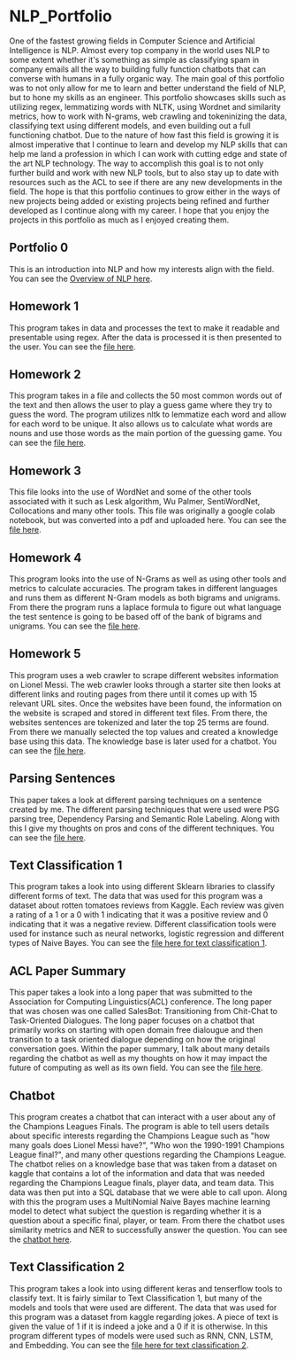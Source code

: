 # NLP_Portfolio

One of the fastest growing fields in Computer Science and Artificial Intelligence is NLP. Almost every top company in the world uses NLP to some extent whether it's something as simple as classifying spam in company emails all the way to building fully function chatbots that can converse with humans in a fully organic way. The main goal of this portfolio was to not only allow for me to learn and better understand the field of NLP, but to hone my skills as an engineer. This portfolio showcases skills such as utilizing regex, lemmatizing words with NLTK, using Wordnet and similarity metrics, how to work with N-grams, web crawling and tokeninizing the data, classifying text using different models, and even building out a full functioning chatbot. Due to the nature of how fast this field is growing it is almost imperative that I continue to learn and develop my NLP skills that can help me land a profession in which I can work with cutting edge and state of the art NLP technology. The way to accomplish this goal is to not only further build and work with new NLP tools, but to also stay up to date with resources such as the ACL to see if there are any new developments in the field. The hope is that this portfolio continues to grow either in the ways of new projects being added or existing projects being refined and further developed as I continue along with my career. I hope that you enjoy the projects in this portfolio as much as I enjoyed creating them.

## Portfolio 0

This is an introduction into NLP and how my interests align with the field. You can see the [Overview of NLP here](Overview_of_NLP.pdf).

## Homework 1

This program takes in data and processes the text to make it readable and presentable using regex. After the data is processed it is then presented to the user. You can see the [file here](Homework1).

## Homework 2

This program takes in a file and collects the 50 most common words out of the text and then allows the user to play a guess game where they try to guess the word. The program utilizes nltk to lemmatize each word and allow for each word to be unique. It also allows us to calculate what words are nouns and use those words as the main portion of the guessing game. You can see the [file here](Homework2).

## Homework 3

This file looks into the use of WordNet and some of the other tools associated with it such as Lesk algorithm, Wu Palmer, SentiWordNet, Collocations and many other tools. This file was originally a google colab notebook, but was converted into a pdf and uploaded here. You can see the [file here](Homework3_Dxt180017ipynb.pdf).

## Homework 4

This program looks into the use of N-Grams as well as using other tools and metrics to calculate accuracies. The program takes in different languages and 
runs them as different N-Gram models as both bigrams and unigrams. From there the program runs a laplace formula to figure out what language the test sentence is going to be based off of the bank of bigrams and unigrams. You can see the [file here](Homework4).

## Homework 5

This program uses a web crawler to scrape different websites information on Lionel Messi. The web crawler looks through a starter site then looks at different links and routing pages from there until it comes up with 15 relevant URL sites. Once the websites have been found, the information on the website is scraped and stored in different text files. From there, the websites sentences are tokenized and later the top 25 terms are found. From there we manually selected the top values and created a knowledge base using this data. The knowledge base is later used for a chatbot. You can see the [file here](Homework5).

## Parsing Sentences

This paper takes a look at different parsing techniques on a sentence created by me. The different parsing techniques that were used were PSG parsing tree, Dependency Parsing and Semantic Role Labeling. Along with this I give my thoughts on pros and cons of the different techniques. You can see the [file here](Parsing-Sentences.pdf).

## Text Classification 1

This program takes a look into using different Sklearn libraries to classify different forms of text. The data that was used for this program was a dataset about rotten tomatoes reviews from Kaggle. Each review was given a rating of a 1 or a 0 with 1 indicating that it was a positive review and 0 indicating that it was a negative review. Different classification tools were used for instance such as neural networks, logistic regression and different types of Naive Bayes. You can see the [file here for text classification 1](TextClassification1).

## ACL Paper Summary

This paper takes a look into a long paper that was submitted to the Association for Computing Linguistics(ACL) conference. The long paper that was chosen was one called SalesBot: Transitioning from Chit-Chat to Task-Oriented Dialogues. The long paper focuses on a chatbot that primarily works on starting with open domain free dialougue and then transition to a task oriented dialogue depending on how the original conversation goes. Within the paper summary, I talk about many details regarding the chatbot as well as my thoughts on how it may impact the future of computing as well as its own field. You can see the [file here](ACL_Paper).

## Chatbot

This program creates a chatbot that can interact with a user about any of the Champions Leagues Finals. The program is able to tell users details about specific interests regarding the Champions League such as "how many goals does Lionel Messi have?", "Who won the 1990-1991 Champions League final?", and many other questions regarding the Champions League. The chatbot relies on a knowledge base that was taken from a dataset on kaggle that contains a lot of the information and data that was needed regarding the Champions League finals, player data, and team data. This data was then put into a SQL database that we were able to call upon. Along with this the program uses a MultiNomial Naive Bayes machine learning model to detect what subject the question is regarding whether it is a question about a specific final, player, or team. From there the chatbot uses similarity metrics and NER to successfully answer the question. You can see the [chatbot here](ChatBot).

## Text Classification 2

This program takes a look into using different keras and tenserflow tools to classify text. It is fairly similar to Text Classification 1, but many of the models and tools that were used are different. The data that was used for this program was a dataset from kaggle regarding jokes. A piece of text is given the value of 1 if it is indeed a joke and a 0 if it is otherwise. In this program different types of models were used such as RNN, CNN, LSTM, and Embedding. You can see the [file here for text classification 2](TextClassification2).
